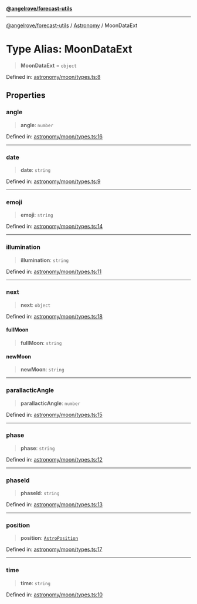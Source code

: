 [**@angelrove/forecast-utils**](../../README.md)

***

[@angelrove/forecast-utils](../../README.md) / [Astronomy](../README.md) / MoonDataExt

# Type Alias: MoonDataExt

> **MoonDataExt** = `object`

Defined in: [astronomy/moon/types.ts:8](https://github.com/angelrove/forecast-utils/blob/b7c12bb7f7fd8b0f16ad79c98200e7acfce43653/src/astronomy/moon/types.ts#L8)

## Properties

### angle

> **angle**: `number`

Defined in: [astronomy/moon/types.ts:16](https://github.com/angelrove/forecast-utils/blob/b7c12bb7f7fd8b0f16ad79c98200e7acfce43653/src/astronomy/moon/types.ts#L16)

***

### date

> **date**: `string`

Defined in: [astronomy/moon/types.ts:9](https://github.com/angelrove/forecast-utils/blob/b7c12bb7f7fd8b0f16ad79c98200e7acfce43653/src/astronomy/moon/types.ts#L9)

***

### emoji

> **emoji**: `string`

Defined in: [astronomy/moon/types.ts:14](https://github.com/angelrove/forecast-utils/blob/b7c12bb7f7fd8b0f16ad79c98200e7acfce43653/src/astronomy/moon/types.ts#L14)

***

### illumination

> **illumination**: `string`

Defined in: [astronomy/moon/types.ts:11](https://github.com/angelrove/forecast-utils/blob/b7c12bb7f7fd8b0f16ad79c98200e7acfce43653/src/astronomy/moon/types.ts#L11)

***

### next

> **next**: `object`

Defined in: [astronomy/moon/types.ts:18](https://github.com/angelrove/forecast-utils/blob/b7c12bb7f7fd8b0f16ad79c98200e7acfce43653/src/astronomy/moon/types.ts#L18)

#### fullMoon

> **fullMoon**: `string`

#### newMoon

> **newMoon**: `string`

***

### parallacticAngle

> **parallacticAngle**: `number`

Defined in: [astronomy/moon/types.ts:15](https://github.com/angelrove/forecast-utils/blob/b7c12bb7f7fd8b0f16ad79c98200e7acfce43653/src/astronomy/moon/types.ts#L15)

***

### phase

> **phase**: `string`

Defined in: [astronomy/moon/types.ts:12](https://github.com/angelrove/forecast-utils/blob/b7c12bb7f7fd8b0f16ad79c98200e7acfce43653/src/astronomy/moon/types.ts#L12)

***

### phaseId

> **phaseId**: `string`

Defined in: [astronomy/moon/types.ts:13](https://github.com/angelrove/forecast-utils/blob/b7c12bb7f7fd8b0f16ad79c98200e7acfce43653/src/astronomy/moon/types.ts#L13)

***

### position

> **position**: [`AstroPosition`](AstroPosition.md)

Defined in: [astronomy/moon/types.ts:17](https://github.com/angelrove/forecast-utils/blob/b7c12bb7f7fd8b0f16ad79c98200e7acfce43653/src/astronomy/moon/types.ts#L17)

***

### time

> **time**: `string`

Defined in: [astronomy/moon/types.ts:10](https://github.com/angelrove/forecast-utils/blob/b7c12bb7f7fd8b0f16ad79c98200e7acfce43653/src/astronomy/moon/types.ts#L10)
